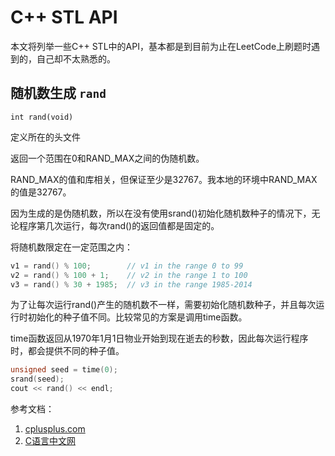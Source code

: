 # C++ STL API

本文将列举一些C++ STL中的API，基本都是到目前为止在LeetCode上刷题时遇到的，自己却不太熟悉的。

## 随机数生成 `rand`

```
int rand(void)
```
定义所在的头文件<cstdlib>

返回一个范围在0和RAND_MAX之间的伪随机数。

RAND_MAX的值和库相关，但保证至少是32767。我本地的环境中RAND_MAX的值是32767。

因为生成的是伪随机数，所以在没有使用srand()初始化随机数种子的情况下，无论程序第几次运行，每次rand()的返回值都是固定的。

将随机数限定在一定范围之内：

``` cpp
v1 = rand() % 100;        // v1 in the range 0 to 99
v2 = rand() % 100 + 1;    // v2 in the range 1 to 100
v3 = rand() % 30 + 1985;  // v3 in the range 1985-2014
```

为了让每次运行rand()产生的随机数不一样，需要初始化随机数种子，并且每次运行时初始化的种子值不同。比较常见的方案是调用time函数。

time函数返回从1970年1月1日物业开始到现在逝去的秒数，因此每次运行程序时，都会提供不同的种子值。

``` cpp
unsigned seed = time(0);
srand(seed);
cout << rand() << endl;
```
参考文档：
1. [cplusplus.com](http://www.cplusplus.com/reference/cstdlib/rand/)
2. [C语言中文网](http://c.biancheng.net/view/1352.html)

## 
